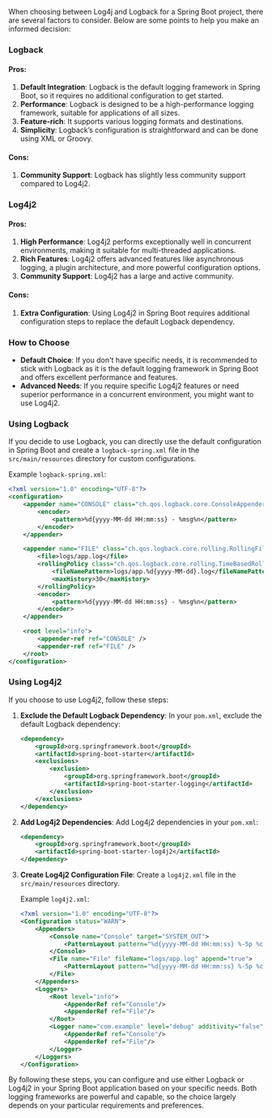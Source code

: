 When choosing between Log4j and Logback for a Spring Boot project, there are several factors to consider. Below are some points to help you make an informed decision:

### Logback

#### Pros:
1. **Default Integration**: Logback is the default logging framework in Spring Boot, so it requires no additional configuration to get started.
2. **Performance**: Logback is designed to be a high-performance logging framework, suitable for applications of all sizes.
3. **Feature-rich**: It supports various logging formats and destinations.
4. **Simplicity**: Logback’s configuration is straightforward and can be done using XML or Groovy.

#### Cons:
1. **Community Support**: Logback has slightly less community support compared to Log4j2.

### Log4j2

#### Pros:
1. **High Performance**: Log4j2 performs exceptionally well in concurrent environments, making it suitable for multi-threaded applications.
2. **Rich Features**: Log4j2 offers advanced features like asynchronous logging, a plugin architecture, and more powerful configuration options.
3. **Community Support**: Log4j2 has a large and active community.

#### Cons:
1. **Extra Configuration**: Using Log4j2 in Spring Boot requires additional configuration steps to replace the default Logback dependency.

### How to Choose

- **Default Choice**: If you don't have specific needs, it is recommended to stick with Logback as it is the default logging framework in Spring Boot and offers excellent performance and features.
- **Advanced Needs**: If you require specific Log4j2 features or need superior performance in a concurrent environment, you might want to use Log4j2.

### Using Logback

If you decide to use Logback, you can directly use the default configuration in Spring Boot and create a `logback-spring.xml` file in the `src/main/resources` directory for custom configurations.

Example `logback-spring.xml`:

```xml
<?xml version="1.0" encoding="UTF-8"?>
<configuration>
    <appender name="CONSOLE" class="ch.qos.logback.core.ConsoleAppender">
        <encoder>
            <pattern>%d{yyyy-MM-dd HH:mm:ss} - %msg%n</pattern>
        </encoder>
    </appender>

    <appender name="FILE" class="ch.qos.logback.core.rolling.RollingFileAppender">
        <file>logs/app.log</file>
        <rollingPolicy class="ch.qos.logback.core.rolling.TimeBasedRollingPolicy">
            <fileNamePattern>logs/app.%d{yyyy-MM-dd}.log</fileNamePattern>
            <maxHistory>30</maxHistory>
        </rollingPolicy>
        <encoder>
            <pattern>%d{yyyy-MM-dd HH:mm:ss} - %msg%n</pattern>
        </encoder>
    </appender>

    <root level="info">
        <appender-ref ref="CONSOLE" />
        <appender-ref ref="FILE" />
    </root>
</configuration>
```

### Using Log4j2

If you choose to use Log4j2, follow these steps:

1. **Exclude the Default Logback Dependency**:
   In your `pom.xml`, exclude the default Logback dependency:

    ```xml
    <dependency>
        <groupId>org.springframework.boot</groupId>
        <artifactId>spring-boot-starter</artifactId>
        <exclusions>
            <exclusion>
                <groupId>org.springframework.boot</groupId>
                <artifactId>spring-boot-starter-logging</artifactId>
            </exclusion>
        </exclusions>
    </dependency>
    ```

2. **Add Log4j2 Dependencies**:
   Add Log4j2 dependencies in your `pom.xml`:

    ```xml
    <dependency>
        <groupId>org.springframework.boot</groupId>
        <artifactId>spring-boot-starter-log4j2</artifactId>
    </dependency>
    ```

3. **Create Log4j2 Configuration File**:
   Create a `log4j2.xml` file in the `src/main/resources` directory.

   Example `log4j2.xml`:

    ```xml
    <?xml version="1.0" encoding="UTF-8"?>
    <Configuration status="WARN">
        <Appenders>
            <Console name="Console" target="SYSTEM_OUT">
                <PatternLayout pattern="%d{yyyy-MM-dd HH:mm:ss} %-5p %c{1}:%L - %m%n"/>
            </Console>
            <File name="File" fileName="logs/app.log" append="true">
                <PatternLayout pattern="%d{yyyy-MM-dd HH:mm:ss} %-5p %c{1}:%L - %m%n"/>
            </File>
        </Appenders>
        <Loggers>
            <Root level="info">
                <AppenderRef ref="Console"/>
                <AppenderRef ref="File"/>
            </Root>
            <Logger name="com.example" level="debug" additivity="false">
                <AppenderRef ref="Console"/>
                <AppenderRef ref="File"/>
            </Logger>
        </Loggers>
    </Configuration>
    ```

By following these steps, you can configure and use either Logback or Log4j2 in your Spring Boot application based on your specific needs. Both logging frameworks are powerful and capable, so the choice largely depends on your particular requirements and preferences.